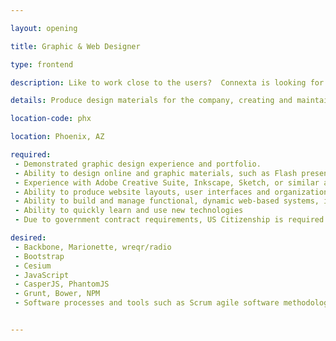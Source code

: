 ```yaml
---

layout: opening

title: Graphic & Web Designer

type: frontend

description: Like to work close to the users?  Connexta is looking for an experienced Graphic & Web Designer to craft design materials for the company, creating and maintaining the brand image across our company web presence and the dynamic web applications created for our customers.

details: Produce design materials for the company, creating and maintaining the brand image and integrity of our company and products. You’ll define our brand, crafting creative materials, marketing presentations, logos, web & social media graphics, proposals graphics, and be hands-on managing the the company web presence.

location-code: phx

location: Phoenix, AZ

required:
 - Demonstrated graphic design experience and portfolio. ​ - Ability to design online and graphic materials, such as Flash presentation layouts, PNGs, JPGs, GIFs, screen designs/prototypes, and Web page retouching and enhancements - Experience with Adobe Creative Suite, Inkscape, Sketch, or similar applications - Ability to produce website layouts, user interfaces and organizational strategies using wireframe tools such as Balsamiq. - Ability to build and manage functional, dynamic web-based systems, including design, coding, and support for responsive/adaptive design working with HTML5/CSS3/less.  - Ability to quickly learn and use new technologies
 - Due to government contract requirements, US Citizenship is required 

desired:
 - Backbone, Marionette, wreqr/radio
 - Bootstrap
 - Cesium
 - JavaScript
 - CasperJS, PhantomJS
 - Grunt, Bower, NPM
 - Software processes and tools such as Scrum agile software methodology


---
```

